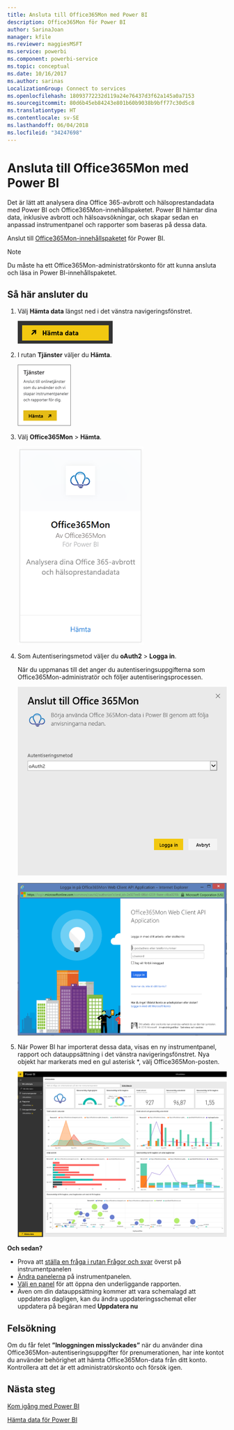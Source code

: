 ```yaml
---
title: Ansluta till Office365Mon med Power BI
description: Office365Mon för Power BI
author: SarinaJoan
manager: kfile
ms.reviewer: maggiesMSFT
ms.service: powerbi
ms.component: powerbi-service
ms.topic: conceptual
ms.date: 10/16/2017
ms.author: sarinas
LocalizationGroup: Connect to services
ms.openlocfilehash: 18093772232d119a24e76437d3f62a145a0a7153
ms.sourcegitcommit: 80d6b45eb84243e801b60b9038b9bff77c30d5c8
ms.translationtype: HT
ms.contentlocale: sv-SE
ms.lasthandoff: 06/04/2018
ms.locfileid: "34247698"
---
```

# <a name="connect-to-office365mon-with-power-bi"></a>Ansluta till Office365Mon med Power BI
Det är lätt att analysera dina Office 365-avbrott och hälsoprestandadata med Power BI och Office365Mon-innehållspaketet. Power BI hämtar dina data, inklusive avbrott och hälsoavsökningar, och skapar sedan en anpassad instrumentpanel och rapporter som baseras på dessa data.

Anslut till [Office365Mon-innehållspaketet](https://app.powerbi.com/groups/me/getdata/services/office365mon) för Power BI.

>[!NOTE]
>Du måste ha ett Office365Mon-administratörskonto för att kunna ansluta och läsa in Power BI-innehållspaketet.

## <a name="how-to-connect"></a>Så här ansluter du
1. Välj **Hämta data** längst ned i det vänstra navigeringsfönstret.
   
   ![](media/service-connect-to-office365mon/pbi_getdata.png)
2. I rutan **Tjänster** väljer du **Hämta**.
   
   ![](media/service-connect-to-office365mon/pbi_getservices.png) 
3. Välj **Office365Mon** \> **Hämta**.
   
   ![](media/service-connect-to-office365mon/o365mon.png)
4. Som Autentiseringsmetod väljer du **oAuth2** \> **Logga in**.
   
   När du uppmanas till det anger du autentiseringsuppgifterna som Office365Mon-administratör och följer autentiseringsprocessen.
   
   ![](media/service-connect-to-office365mon/creds.png)
   
   ![](media/service-connect-to-office365mon/creds2.png)
5. När Power BI har importerat dessa data, visas en ny instrumentpanel, rapport och datauppsättning i det vänstra navigeringsfönstret. Nya objekt har markerats med en gul asterisk \*, välj Office365Mon-posten.
   
   ![](media/service-connect-to-office365mon/dashboard4.png)

**Och sedan?**

* Prova att [ställa en fråga i rutan Frågor och svar](power-bi-q-and-a.md) överst på instrumentpanelen
* [Ändra panelerna](service-dashboard-edit-tile.md) på instrumentpanelen.
* [Välj en panel](service-dashboard-tiles.md) för att öppna den underliggande rapporten.
* Även om din datauppsättning kommer att vara schemalagd att uppdateras dagligen, kan du ändra uppdateringsschemat eller uppdatera på begäran med **Uppdatera nu**

## <a name="troubleshooting"></a>Felsökning
Om du får felet **”Inloggningen misslyckades”** när du använder dina Office365Mon-autentiseringsuppgifter för prenumerationen, har inte kontot du använder behörighet att hämta Office365Mon-data från ditt konto. Kontrollera att det är ett administratörskonto och försök igen.

## <a name="next-steps"></a>Nästa steg
[Kom igång med Power BI](service-get-started.md)

[Hämta data för Power BI](service-get-data.md)

